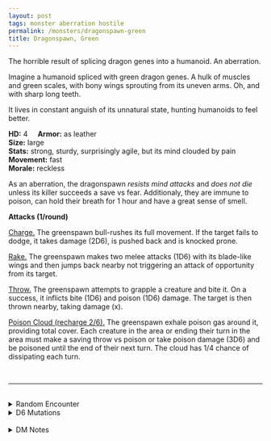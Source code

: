 ```yaml
---
layout: post
tags: monster aberration hostile
permalink: /monsters/dragonspawn-green
title: Dragonspawn, Green
---
```


The horrible result of splicing dragon genes into a humanoid. An aberration.

Imagine a humanoid spliced with green dragon genes. A hulk of muscles and green scales, with bony wings sprouting from its uneven arms. Oh, and with sharp long teeth.

It lives in constant anguish of its unnatural state, hunting humanoids to feel better.

**HD:** 4  &nbsp; &nbsp;  **Armor:** as leather <br>
**Size:** large <br>
**Stats:** strong, sturdy, surprisingly agile, but its mind clouded by pain <br>
**Movement:** fast <br>
**Morale:** reckless <br>

As an aberration, the dragonspawn *resists mind attacks* and *does not die* unless its killer succeeds a save vs fear. Additionaly, they are immune to poison, can hold their breath for 1 hour and have a great sense of smell.

**Attacks (1/round)**

<ins>Charge.</ins> The greenspawn bull-rushes its full movement. If the target fails to dodge, it takes damage (2D6), is pushed back and is knocked prone. 

<ins>Rake.</ins> The greenspawn makes two melee attacks (1D6) with its blade-like wings and then jumps back nearby not triggering an attack of opportunity from its target.

<ins>Throw.</ins> The greenspawn attempts to grapple a creature and bite it. On a success, it inflicts bite (1D6) and poison (1D6) damage. The target is then thrown nearby, taking damage (x).

<ins>Poison Cloud (recharge 2/6).</ins> The greenspawn exhale poison gas around it, providing total cover. Each creature in the area or ending their turn in the area must make a saving throw vs poison or take poison damage (3D6) and be poisoned until the end of their next turn. The cloud has 1/4 chance of dissipating each turn.

<br>

---

<br> 

<details markdown="1">
<summary>Random Encounter</summary>

1. **Monster:** 1 greenspawn.
1. **Lair:** A trashed ritual room with a giant broken green egg and unholy ritual scribblings. <br>	&nbsp; OR <br>	**Omen:** A terrifying roar of pain.
1. **Spoor:** The acrid smell of poison over signs of a recent gruesome fight.
1. **Tracks:** Uneven big humanoid tracks and broken things.
1. **Trace:** 1D10 dead fishes / birds, poisoned.
1. **Trace:** [rumor] Somebody has been looking for dragon eggs.
</details>

<details markdown="1">
<summary>D6 Mutations</summary>

Your studies of the aberration has changed you in horrible, gruesome ways: you lose your hair, you grow green scales and ...

1. ... muscles on one of your legs. Your running speed increases by 2, but missing a melee attack makes you fall prone.
1. ... a frilled mohawk on your head.
1. ... vestigial wings on your arms. They inflict damage like short swords. 
1. ... muscles on one of your arm. Melee attacks from this arm inflict 1 extra damage.
1. ... a tail. Your swim speed increases by 2.
1. ... spikes everywhere. you know the [spell word](https://saltygoo.github.io/class/magic-user#spell-words) *Poison* and gain one spell dice.
</details>

<br>

<details markdown="1">
<summary>DM Notes</summary>
The dragonspawns are a monsters that appear in the DnD 3e module the [Red Hand of Doom](https://www.dmsguild.com/product/28797/Red-Hand-of-Doom-3e). A rare appearance of mutants in modern DnD, but of course they are dragon themed. I made the green ones like sewer monster boss fight. — SaltyGoo
</details>
